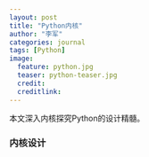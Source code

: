 ```yaml
---
layout: post
title: "Python内核"
author: "李军"
categories: journal
tags: [Python]
image:
  feature: python.jpg
  teaser: python-teaser.jpg
  credit:
  creditlink:
---
```


本文深入内核探究Python的设计精髓。

### 内核设计